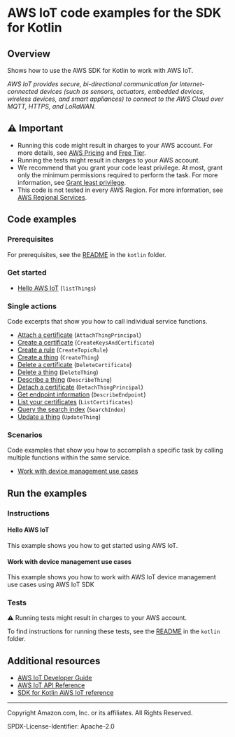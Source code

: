 # AWS IoT code examples for the SDK for Kotlin

## Overview

Shows how to use the AWS SDK for Kotlin to work with AWS IoT.

<!--custom.overview.start-->
<!--custom.overview.end-->

_AWS IoT provides secure, bi-directional communication for Internet-connected devices (such as sensors, actuators, embedded devices, wireless devices, and smart appliances) to connect to the AWS Cloud over MQTT, HTTPS, and LoRaWAN._

## ⚠ Important

* Running this code might result in charges to your AWS account. For more details, see [AWS Pricing](https://aws.amazon.com/pricing/) and [Free Tier](https://aws.amazon.com/free/).
* Running the tests might result in charges to your AWS account.
* We recommend that you grant your code least privilege. At most, grant only the minimum permissions required to perform the task. For more information, see [Grant least privilege](https://docs.aws.amazon.com/IAM/latest/UserGuide/best-practices.html#grant-least-privilege).
* This code is not tested in every AWS Region. For more information, see [AWS Regional Services](https://aws.amazon.com/about-aws/global-infrastructure/regional-product-services).

<!--custom.important.start-->
<!--custom.important.end-->

## Code examples

### Prerequisites

For prerequisites, see the [README](../../README.md#Prerequisites) in the `kotlin` folder.


<!--custom.prerequisites.start-->
<!--custom.prerequisites.end-->

### Get started

- [Hello AWS IoT](src/main/kotlin/com/example/iot/HelloIoT.kt#L6) (`listThings`)


### Single actions

Code excerpts that show you how to call individual service functions.

- [Attach a certificate](src/main/kotlin/com/example/iot/IotScenario.kt#L456) (`AttachThingPrincipal`)
- [Create a certificate](../../../javav2/example_code/iot/src/main/java/com/example/iot/IotScenario.java#L458) (`CreateKeysAndCertificate`)
- [Create a rule](src/main/kotlin/com/example/iot/IotScenario.kt#L322) (`CreateTopicRule`)
- [Create a thing](src/main/kotlin/com/example/iot/IotScenario.kt#L503) (`CreateThing`)
- [Delete a certificate](src/main/kotlin/com/example/iot/IotScenario.kt#L254) (`DeleteCertificate`)
- [Delete a thing](src/main/kotlin/com/example/iot/IotScenario.kt#L241) (`DeleteThing`)
- [Describe a thing](src/main/kotlin/com/example/iot/IotScenario.kt#L470) (`DescribeThing`)
- [Detach a certificate](src/main/kotlin/com/example/iot/IotScenario.kt#L273) (`DetachThingPrincipal`)
- [Get endpoint information](src/main/kotlin/com/example/iot/IotScenario.kt#L379) (`DescribeEndpoint`)
- [List your certificates](src/main/kotlin/com/example/iot/IotScenario.kt#L366) (`ListCertificates`)
- [Query the search index](src/main/kotlin/com/example/iot/IotScenario.kt#L287) (`SearchIndex`)
- [Update a thing](src/main/kotlin/com/example/iot/IotScenario.kt#L412) (`UpdateThing`)

### Scenarios

Code examples that show you how to accomplish a specific task by calling multiple
functions within the same service.

- [Work with device management use cases](src/main/kotlin/com/example/iot/IotScenario.kt)


<!--custom.examples.start-->
<!--custom.examples.end-->

## Run the examples

### Instructions


<!--custom.instructions.start-->
<!--custom.instructions.end-->

#### Hello AWS IoT

This example shows you how to get started using AWS IoT.



#### Work with device management use cases

This example shows you how to work with AWS IoT device management use cases using AWS IoT SDK


<!--custom.scenario_prereqs.iot_Scenario.start-->
<!--custom.scenario_prereqs.iot_Scenario.end-->


<!--custom.scenarios.iot_Scenario.start-->
<!--custom.scenarios.iot_Scenario.end-->

### Tests

⚠ Running tests might result in charges to your AWS account.


To find instructions for running these tests, see the [README](../../README.md#Tests)
in the `kotlin` folder.



<!--custom.tests.start-->
<!--custom.tests.end-->

## Additional resources

- [AWS IoT Developer Guide](https://docs.aws.amazon.com/iot/latest/developerguide/what-is-aws-iot.html)
- [AWS IoT API Reference](https://docs.aws.amazon.com/iot/latest/apireference/Welcome.html)
- [SDK for Kotlin AWS IoT reference](https://sdk.amazonaws.com/kotlin/api/latest/iot/index.html)

<!--custom.resources.start-->
<!--custom.resources.end-->

---

Copyright Amazon.com, Inc. or its affiliates. All Rights Reserved.

SPDX-License-Identifier: Apache-2.0